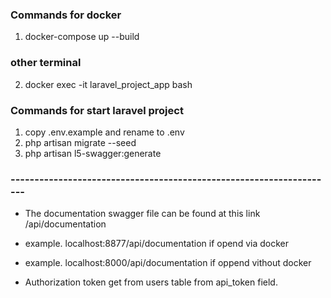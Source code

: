 ### Commands for docker
1. docker-compose up --build

###  other terminal
2. docker exec -it laravel_project_app bash


### Commands for start laravel project
1. copy .env.example and rename to .env
2. php artisan migrate --seed
3. php artisan l5-swagger:generate



### --------------------------------------------------------------------
- The documentation swagger file can be found at this link /api/documentation
- example. localhost:8877/api/documentation if opend via docker
- example. localhost:8000/api/documentation if oppend vithout docker

- Authorization token get from users table from api_token field.
